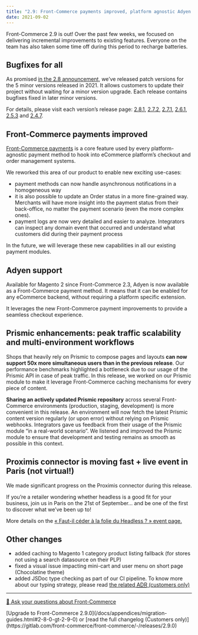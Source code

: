 ```yaml
---
title: "2.9: Front-Commerce payments improved, platform agnostic Adyen support and Prismic enhancements"
date: 2021-09-02
---
```


Front-Commerce 2.9 is out! Over the past few weeks, we focused on delivering incremental improvements to existing features. Everyone on the team has also taken some time off during this period to recharge batteries.

<!-- more -->

## Bugfixes for all

As promised [in the 2.8 announcement](/blog/2021/07/22/front-commerce-2.8/#Summer-backlog-cleaning), we’ve released patch versions for the 5 minor versions released in 2021.
It allows customers to update their project without waiting for a minor version upgrade.
Each release contains bugfixes fixed in later minor versions.

For details, please visit each version’s release page: [2.8.1](https://gitlab.com/front-commerce/front-commerce/-/releases/2.8.1), [2.7.2](https://gitlab.com/front-commerce/front-commerce/-/releases/2.7.2), [2.7.1](https://gitlab.com/front-commerce/front-commerce/-/releases/2.7.1), [2.6.1](https://gitlab.com/front-commerce/front-commerce/-/releases/2.6.1), [2.5.3](https://gitlab.com/front-commerce/front-commerce/-/releases/2.5.3) and [2.4.7](https://gitlab.com/front-commerce/front-commerce/-/releases/2.4.7).

## Front-Commerce payments improved

[Front-Commerce payments](/docs/advanced/payments/front-commerce-payments.html) is a core feature used by every platform-agnostic payment method to hook into eCommerce platform’s checkout and order management systems.

We reworked this area of our product to enable new exciting use-cases:

- payment methods can now handle asynchronous notifications in a homogeneous way
- it is also possible to update an Order status in a more fine-grained way. Merchants will have more insight into the payment status from their back-office, no matter the payment scenario (even the more complex ones).
- payment logs are now very detailed and easier to analyze. Integrators can inspect any domain event that occurred and understand what customers did during their payment process

In the future, we will leverage these new capabilities in all our existing payment modules.

## Adyen support

Available for Magento 2 since Front-Commerce 2.3, Adyen is now available as a Front-Commerce payment method.
It means that it can be enabled for any eCommerce backend, without requiring a platform specific extension.

It leverages the new Front-Commerce payment improvements to provide a seamless checkout experience.

## Prismic enhancements: peak traffic scalability and multi-environment workflows

Shops that heavily rely on Prismic to compose pages and layouts **can now support 50x more simultaneous users than in the previous release**.
Our performance benchmarks highlighted a bottleneck due to our usage of the Prismic API in case of peak traffic.
In this release, we worked on our Prismic module to make it leverage Front-Commerce caching mechanisms for every piece of content.

**Sharing an actively updated Prismic repository** across several Front-Commerce environments (production, staging, development) is more convenient in this release.
An environment will now fetch the latest Prismic content version regularly (or upon error) without relying on Prismic webhooks.
Integrators gave us feedback from their usage of the Prismic module “in a real-world scenario”. We listened and improved the Prismic module to ensure that development and testing remains as smooth as possible in this context.

## Proximis connector is moving fast + live event in Paris (not virtual!)

We made significant progress on the Proximis connector during this release.

If you’re a retailer wondering whether headless is a good fit for your business, join us in Paris on the 21st of September… and be one of the first to discover what we’ve been up to!

More details on the [« Faut-il céder à la folie du Headless ? » event page.](https://hubs.li/H0Tldy70)

## Other changes

- added caching to Magento 1 category product listing fallback (for stores not using a search datasource on their PLP)
- fixed a visual issue impacting mini-cart and user menu on short page (Chocolatine theme)
- added JSDoc type checking as part of our CI pipeline. To know more about our typing strategy, please read [the related <abbr title="Architecture Decision Record">ADR</abbr> (customers only)](https://gitlab.com/front-commerce/front-commerce/-/blob/main/docs/adr/0003-jsdoc-typing.md)

<hr />
<div class="center">
  <p>
    <a class="link primary button" href="https://www.front-commerce.com/en/contact-us/">💌 Ask your questions about Front-Commerce</a>
  </p>
  <p>
    [Upgrade to Front-Commerce 2.9.0](/docs/appendices/migration-guides.html#2-8-0-gt-2-9-0) or [read the full changelog (Customers only)](https://gitlab.com/front-commerce/front-commerce/-/releases/2.9.0)
  </p>
</div>
